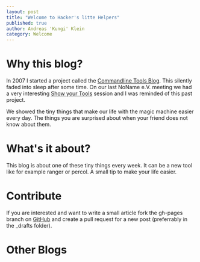 ```yaml
---
layout: post
title: "Welcome to Hacker's litte Helpers"
published: true
author: Andreas 'Kungi' Klein
category: Welcome
---
```


# Why this blog? #

In 2007 I started a project called the [Commandline Tools Blog][ctb]. This silently faded into sleep
after some time. On our last NoName e.V. meeting we had a very interesting [Show your Tools][syt]
session and I was reminded of this past project.

We showed the tiny things that make our life with the magic machine easier every day. The things you
are surprised about when your friend does not know about them.

[ctb]: http://blogs.noname-ev.de/commandline-tools/authors/3-The-Commandline-Tool-Blog
[syt]: https://www.noname-ev.de/w/Show_your_Tools

# What's it about? #

This blog is about one of these tiny things every week. It can be a new tool like for example ranger
or percol. A small tip to make your life easier.

# Contribute #

If you are interested and want to write a small article fork the gh-pages branch on [GitHub][gh] and
create a pull request for a new post (preferrably in the _drafts folder).

[gh]: https://github.com/Kungi/hackers-little-helpers.com/tree/gh-pages

# Other Blogs #
